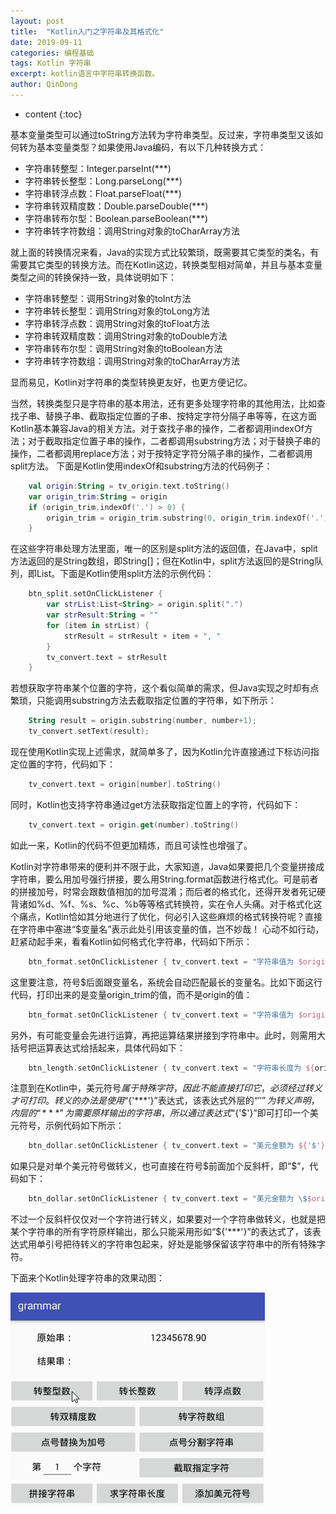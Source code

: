 ```yaml
---
layout: post
title:  "Kotlin入门之字符串及其格式化"
date: 2019-09-11
categories: 编程基础
tags: Kotlin 字符串
excerpt: kotlin语言中字符串转换函数。
author: QinDong
---
```

* content
{:toc}

基本变量类型可以通过toString方法转为字符串类型。反过来，字符串类型又该如何转为基本变量类型？如果使用Java编码，有以下几种转换方式：
- 字符串转整型：Integer.parseInt(***)
- 字符串转长整型：Long.parseLong(***)
- 字符串转浮点数：Float.parseFloat(***)
- 字符串转双精度数：Double.parseDouble(***)
- 字符串转布尔型：Boolean.parseBoolean(***)
- 字符串转字符数组：调用String对象的toCharArray方法




就上面的转换情况来看，Java的实现方式比较繁琐，既需要其它类型的类名，有需要其它类型的转换方法。而在Kotlin这边，转换类型相对简单，并且与基本变量类型之间的转换保持一致，具体说明如下：
- 字符串转整型：调用String对象的toInt方法
- 字符串转长整型：调用String对象的toLong方法
- 字符串转浮点数：调用String对象的toFloat方法
- 字符串转双精度数：调用String对象的toDouble方法
- 字符串转布尔型：调用String对象的toBoolean方法
- 字符串转字符数组：调用String对象的toCharArray方法

显而易见，Kotlin对字符串的类型转换更友好，也更方便记忆。

当然，转换类型只是字符串的基本用法，还有更多处理字符串的其他用法，比如查找子串、替换子串、截取指定位置的子串、按特定字符分隔子串等等，在这方面Kotlin基本兼容Java的相关方法。对于查找子串的操作，二者都调用indexOf方法；对于截取指定位置子串的操作，二者都调用substring方法；对于替换子串的操作，二者都调用replace方法；对于按特定字符分隔子串的操作，二者都调用split方法。
下面是Kotlin使用indexOf和substring方法的代码例子：
``` kotlin
    val origin:String = tv_origin.text.toString()
    var origin_trim:String = origin
    if (origin_trim.indexOf('.') > 0) {
        origin_trim = origin_trim.substring(0, origin_trim.indexOf('.'))
    }
```
在这些字符串处理方法里面，唯一的区别是split方法的返回值，在Java中，split方法返回的是String数组，即String[]；但在Kotlin中，split方法返回的是String队列，即List<String>。下面是Kotlin使用split方法的示例代码：
``` kotlin
    btn_split.setOnClickListener {
        var strList:List<String> = origin.split(".")
        var strResult:String = ""
        for (item in strList) {
            strResult = strResult + item + ", "
        }
        tv_convert.text = strResult
    }
```
若想获取字符串某个位置的字符，这个看似简单的需求，但Java实现之时却有点繁琐，只能调用substring方法去截取指定位置的字符串，如下所示：
``` kotlin
    String result = origin.substring(number, number+1);
    tv_convert.setText(result);
```
现在使用Kotlin实现上述需求，就简单多了，因为Kotlin允许直接通过下标访问指定位置的字符，代码如下：
``` kotlin
    tv_convert.text = origin[number].toString()
```
同时，Kotlin也支持字符串通过get方法获取指定位置上的字符，代码如下：
``` kotlin
    tv_convert.text = origin.get(number).toString()
```
如此一来，Kotlin的代码不但更加精炼，而且可读性也增强了。

Kotlin对字符串带来的便利并不限于此，大家知道，Java如果要把几个变量拼接成字符串，要么用加号强行拼接，要么用String.format函数进行格式化。可是前者的拼接加号，时常会跟数值相加的加号混淆；而后者的格式化，还得开发者死记硬背诸如%d、%f、%s、%c、%b等等格式转换符，实在令人头痛。对于格式化这个痛点，Kotlin恰如其分地进行了优化，何必引入这些麻烦的格式转换符呢？直接在字符串中塞进“$变量名”表示此处引用该变量的值，岂不妙哉！
心动不如行动，赶紧动起手来，看看Kotlin如何格式化字符串，代码如下所示：
``` kotlin
    btn_format.setOnClickListener { tv_convert.text = "字符串值为 $origin" }
```
这里要注意，符号$后面跟变量名，系统会自动匹配最长的变量名。比如下面这行代码，打印出来的是变量origin_trim的值，而不是origin的值：
``` kotlin
    btn_format.setOnClickListener { tv_convert.text = "字符串值为 $origin_trim" }
```
另外，有可能变量会先进行运算，再把运算结果拼接到字符串中。此时，则需用大括号把运算表达式给括起来，具体代码如下：
``` kotlin
    btn_length.setOnClickListener { tv_convert.text = "字符串长度为 ${origin.length}" }
```
注意到在Kotlin中，美元符号$属于特殊字符，因此不能直接打印它，必须经过转义才可打印。转义的办法是使用“${'***'}”表达式，该表达式外层的“${''}”为转义声明，内层的“***”为需要原样输出的字符串，所以通过表达式“${'$'}”即可打印一个美元符号，示例代码如下所示：
``` kotlin
    btn_dollar.setOnClickListener { tv_convert.text = "美元金额为 ${'$'}$origin" }
```
如果只是对单个美元符号做转义，也可直接在符号$前面加个反斜杆，即“\$”，代码如下：
``` kotlin
    btn_dollar.setOnClickListener { tv_convert.text = "美元金额为 \$$origin" }
```
不过一个反斜杆仅仅对一个字符进行转义，如果要对一个字符串做转义，也就是把某个字符串的所有字符原样输出，那么只能采用形如“${'***'}”的表达式了，该表达式用单引号把待转义的字符串包起来，好处是能够保留该字符串中的所有特殊字符。

下面来个Kotlin处理字符串的效果动图：

![](/img/2019/201909110201.gif)